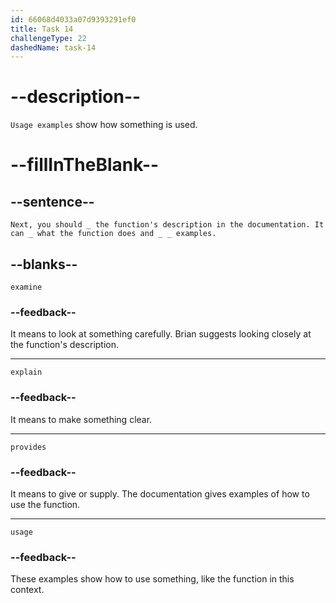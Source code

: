 ```yaml
---
id: 66068d4033a07d9393291ef0
title: Task 14
challengeType: 22
dashedName: task-14
---
```


<!--
AUDIO REFERENCE:
Brian: Next, you should examine the function's description in the documentation. It can explain what the function does and provide usage examples.
-->

# --description--

`Usage examples` show how something is used. 

# --fillInTheBlank--

## --sentence--

`Next, you should _ the function's description in the documentation. It can _ what the function does and _ _ examples.`

## --blanks--

`examine`

### --feedback--

It means to look at something carefully. Brian suggests looking closely at the function's description.

---

`explain`

### --feedback--

It means to make something clear.

---

`provides`

### --feedback--

It means to give or supply. The documentation gives examples of how to use the function.

---

`usage`

### --feedback--

These examples show how to use something, like the function in this context.
